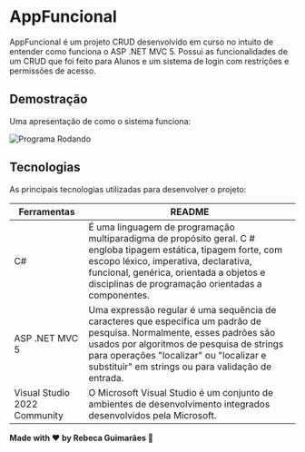 # AppFuncional

AppFuncional é um projeto CRUD desenvolvido em curso no intuito de entender como funciona o ASP .NET MVC 5. Possui as funcionalidades de um CRUD que foi feito para Alunos e um sistema de login com restrições e permissões de acesso.

## Demostração
Uma apresentação de como o sistema funciona:

![Programa Rodando](https://i.imgur.com/apHQzDj.gif)

## Tecnologias

As principais tecnologias utilizadas para desenvolver o projeto:

| Ferramentas | README |
| ------ | ------ |
| C# | É uma linguagem de programação multiparadigma de propósito geral. C # engloba tipagem estática, tipagem forte, com escopo léxico, imperativa, declarativa, funcional, genérica, orientada a objetos e disciplinas de programação orientadas a componentes. |
| ASP .NET MVC 5 | Uma expressão regular é uma sequência de caracteres que especifica um padrão de pesquisa. Normalmente, esses padrões são usados ​​por algoritmos de pesquisa de strings para operações "localizar" ou "localizar e substituir" em strings ou para validação de entrada. |
| Visual Studio 2022 Community | O Microsoft Visual Studio é um conjunto de ambientes de desenvolvimento integrados desenvolvidos pela Microsoft. |


**Made with ❤️ by Rebeca Guimarães 👋**
